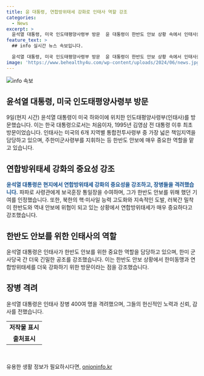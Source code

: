 ```yaml
---
title: 윤 대통령, 연합방위태세 강화로 인태사 역할 강조
categories:
  - News
excerpt: >
  윤석열 대통령, 미국 인도태평양사령부 방문  윤 대통령이 한반도 안보 상황 속에서 인태사를 방문해 연합방위태세 강화의 중요성을 강조했다. 이는 대통령이 인태사를 방문한 최초의 사례로, 방문을 통해 안보에 매우 중요한 역할을 하는 인태사 장병들을 격려하고 한미 군사당국 간 긴밀한 공조를 강조했다. 또한, 사령관에게 보국훈장 통일장을 수여하며 그의 연합방위태세 강화에 대한 기여를 인정했고, 사령관 또한 윤 대통령의 리더십을 찬양했다. 대통령은 장병들을 향해 강화된 연합방위태세에 대한 확고한 필요성을 강조하며, 그들의 헌신에 대한 신뢰와 감사를 전했다.
feature_text: >
  ## info 실시간 뉴스 속보입니다.

  윤석열 대통령, 미국 인도태평양사령부 방문  윤 대통령이 한반도 안보 상황 속에서 인태사를 방문해 연합방위태세 강화의 중요성을 강조했다. 이는 대통령이 인태사를 방문한 최초의 사례로, 방문을 통해 안보에 매우 중요한 역할을 하는 인태사 장병들을 격려하고 한미 군사당국 간 긴밀한 공조를 강조했다. 또한, 사령관에게 보국훈장 통일장을 수여하며 그의 연합방위태세 강화에 대한 기여를 인정했고, 사령관 또한 윤 대통령의 리더십을 찬양했다. 대통령은 장병들을 향해 강화된 연합방위태세에 대한 확고한 필요성을 강조하며, 그들의 헌신에 대한 신뢰와 감사를 전했다.
image: 'https://www.behealthy4u.com/wp-content/uploads/2024/06/news.jpg'
---
```


<p><img src="https://www.behealthy4u.com/wp-content/uploads/2024/06/news.jpg" alt="info 속보" /></p>

<h2 data-ke-size="size26">윤석열 대통령, 미국 인도태평양사령부 방문</h2>

<p data-ke-size="size16">9일(현지 시간) 윤석열 대통령이 미국 하와이에 위치한 인도태평양사령부(인태사)를 방문했습니다. 이는 한국 대통령으로서는 처음이자, 1995년 김영삼 전 대통령 이후 최초 방문이었습니다. 인태사는 미국의 6개 지역별 통합전투사령부 중 가장 넓은 책임지역을 담당하고 있으며, 주한미군사령부를 지휘하는 등 한반도 안보에 매우 중요한 역할을 맡고 있습니다.</p>

<h2 data-ke-size="size23">연합방위태세 강화의 중요성 강조</h2>

<p data-ke-size="size16"><b><span style="color: #1a5490;">윤석열 대통령은 현지에서 연합방위태세 강화의 중요성을 강조하고, 장병들을 격려했습니다.</span></b> 파파로 사령관에게 보국훈장 통일장을 수여하며, 그가 한반도 안보를 위해 했던 기여를 인정했습니다. 또한, 북한의 핵·미사일 능력 고도화와 지속적인 도발, 러북간 밀착이 한반도와 역내 안보에 위협이 되고 있는 상황에서 연합방위태세가 매우 중요하다고 강조했습니다.</p>

<h2 data-ke-size="size23">한반도 안보를 위한 인태사의 역할</h2>

<p data-ke-size="size16">윤석열 대통령은 인태사가 한반도 안보를 위한 중요한 역할을 담당하고 있으며, 한미 군사당국 간 더욱 긴밀한 공조를 강조했습니다. 이는 한반도 안보 상황에서 한미동맹과 연합방위태세를 더욱 강화하기 위한 방문이라는 점을 강조했습니다.</p>

<h2 data-ke-size="size23">장병 격려</h2>

<p data-ke-size="size16">윤석열 대통령은 인태사 장병 400여 명을 격려했으며, 그들의 헌신적인 노력과 신뢰, 감사를 전했습니다.</p>

<table>
  <tbody>
    <tr>
      <td style="text-align: center; height: 17px;"><b>저작물 표시</b></td>
    </tr>
    <tr>
      <td style="text-align: center; height: 17px;"><b>출처표시</b></td>
    </tr>
  </tbody>
</table>

<p data-ke-size="size16">&nbsp;</p>
유용한 생활 정보가 필요하시다면, <a href="https://onioninfo.kr" rel="dofollow">onioninfo.kr</a>


